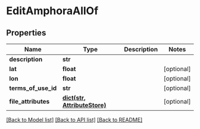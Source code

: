 # EditAmphoraAllOf

## Properties
Name | Type | Description | Notes
------------ | ------------- | ------------- | -------------
**description** | **str** |  | 
**lat** | **float** |  | [optional] 
**lon** | **float** |  | [optional] 
**terms_of_use_id** | **str** |  | [optional] 
**file_attributes** | [**dict(str, AttributeStore)**](AttributeStore.md) |  | [optional] 

[[Back to Model list]](../README.md#documentation-for-models) [[Back to API list]](../README.md#documentation-for-api-endpoints) [[Back to README]](../README.md)


